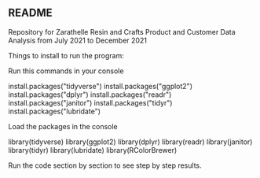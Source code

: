 ## README

Repository for Zarathelle Resin and Crafts Product and Customer Data Analysis from July 2021 to December 2021

Things to install to run the program:

Run this commands in your console

install.packages("tidyverse")
install.packages("ggplot2")
install.packages("dplyr")
install.packages("readr")
install.packages("janitor")
install.packages("tidyr")
install.packages("lubridate")

Load the packages in the console

library(tidyverse)
library(ggplot2)
library(dplyr)
library(readr)
library(janitor)
library(tidyr)
library(lubridate)
library(RColorBrewer)

Run the code section by section to see step by step results.